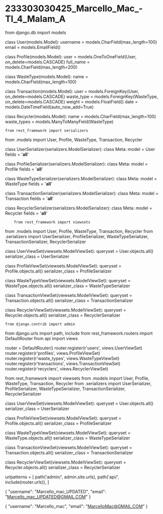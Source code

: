 # 233303030425_Marcello_Mac_-TI_4_Malam_A
from django.db import models

class User(models.Model):
    username = models.CharField(max_length=100)
    email = models.EmailField()

class Profile(models.Model):
    user = models.OneToOneField(User, on_delete=models.CASCADE)
    full_name = models.CharField(max_length=200)

class WasteType(models.Model):
    name = models.CharField(max_length=100)

class Transaction(models.Model):
    user = models.ForeignKey(User, on_delete=models.CASCADE)
    waste_type = models.ForeignKey(WasteType, on_delete=models.CASCADE)
    weight = models.FloatField()
    date = models.DateTimeField(auto_now_add=True)

class Recycler(models.Model):
    name = models.CharField(max_length=100)
    waste_types = models.ManyToManyField(WasteType)



    from rest_framework import serializers
from .models import User, Profile, WasteType, Transaction, Recycler

class UserSerializer(serializers.ModelSerializer):
    class Meta:
        model = User
        fields = '__all__'

class ProfileSerializer(serializers.ModelSerializer):
    class Meta:
        model = Profile
        fields = '__all__'

class WasteTypeSerializer(serializers.ModelSerializer):
    class Meta:
        model = WasteType
        fields = '__all__'

class TransactionSerializer(serializers.ModelSerializer):
    class Meta:
        model = Transaction
        fields = '__all__'

class RecyclerSerializer(serializers.ModelSerializer):
    class Meta:
        model = Recycler
        fields = '__all__'


        from rest_framework import viewsets
from .models import User, Profile, WasteType, Transaction, Recycler
from .serializers import UserSerializer, ProfileSerializer, WasteTypeSerializer, TransactionSerializer, RecyclerSerializer

class UserViewSet(viewsets.ModelViewSet):
    queryset = User.objects.all()
    serializer_class = UserSerializer

class ProfileViewSet(viewsets.ModelViewSet):
    queryset = Profile.objects.all()
    serializer_class = ProfileSerializer

class WasteTypeViewSet(viewsets.ModelViewSet):
    queryset = WasteType.objects.all()
    serializer_class = WasteTypeSerializer

class TransactionViewSet(viewsets.ModelViewSet):
    queryset = Transaction.objects.all()
    serializer_class = TransactionSerializer

class RecyclerViewSet(viewsets.ModelViewSet):
    queryset = Recycler.objects.all()
    serializer_class = RecyclerSerializer



    from django.contrib import admin
from django.urls import path, include
from rest_framework.routers import DefaultRouter
from api import views

router = DefaultRouter()
router.register(r'users', views.UserViewSet)
router.register(r'profiles', views.ProfileViewSet)
router.register(r'waste_types', views.WasteTypeViewSet)
router.register(r'transactions', views.TransactionViewSet)
router.register(r'recyclers', views.RecyclerViewSet)


from rest_framework import viewsets
from .models import User, Profile, WasteType, Transaction, Recycler
from .serializers import UserSerializer, ProfileSerializer, WasteTypeSerializer, TransactionSerializer, RecyclerSerializer

class UserViewSet(viewsets.ModelViewSet):
    queryset = User.objects.all()
    serializer_class = UserSerializer

class ProfileViewSet(viewsets.ModelViewSet):
    queryset = Profile.objects.all()
    serializer_class = ProfileSerializer

class WasteTypeViewSet(viewsets.ModelViewSet):
    queryset = WasteType.objects.all()
    serializer_class = WasteTypeSerializer

class TransactionViewSet(viewsets.ModelViewSet):
    queryset = Transaction.objects.all()
    serializer_class = TransactionSerializer

class RecyclerViewSet(viewsets.ModelViewSet):
    queryset = Recycler.objects.all()
    serializer_class = RecyclerSerializer

urlpatterns = [
    path('admin/', admin.site.urls),
    path('api/', include(router.urls)),
]



{
  "username": "Marcello_mac_UPDATED",
  "email": "Marcello_mac_UPDATED@GMAIL.COM"
}


{
  "username": "Marcello_mac",
  "email": "MarcelloMac@GMAIL.COM"
}
